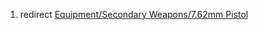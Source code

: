 1.  redirect [Equipment/Secondary Weapons/7.62mm
    Pistol](Equipment/Secondary_Weapons/7.62mm_Pistol "wikilink")